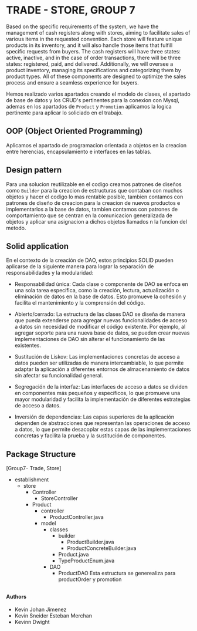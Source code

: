 # TRADE - STORE, GROUP 7

Based on the specific requirements of the system, we have the management of cash registers along with stores, aiming to facilitate sales of various items in the requested convention. Each store will feature unique products in its inventory, and it will also handle those items that fulfill specific requests from buyers. The cash registers will have three states: active, inactive, and in the case of order transactions, there will be three states: registered, paid, and delivered.
Additionally, we will oversee a product inventory, managing its specifications and categorizing them by product types. All of these components are designed to optimize the sales process and ensure a seamless experience for buyers.

Hemos realizado varios apartados creando el modelo de clases, el apartado de base de datos y los CRUD's pertinentes para la conexion con Mysql, ademas en los apartados de ``Product`` y ``Promotion`` aplicamos la logica pertinente para aplicar lo soliciado en el trabajo.


## OOP (Object Oriented Programming)

Aplicamos el apartado de programacion orientada a objetos en la creacion entre herencias, encapsulamiento e interfaces en las tablas.

## Design pattern

Para una solucion reutilizable en el codigo creamos patrones de diseños como ```Builder``` para la creacion de estructuras que contaban con muchos objetos y hacer el codigo lo mas rentable posible, tambien contamos con patrones de diseño de creacion para la creacion de nuevos productos e implementarlos a la base de datos, tambien contamos con patrones de comportamiento que se centran en la comunicacion generalizada de objetos y aplicar una asignacion a dichos objetos llamados n la funcion del metodo. 

## Solid application 
En el contexto de la creación de DAO, estos principios SOLID pueden aplicarse de la siguiente manera para lograr la separación de responsabilidades y la modularidad:

* Responsabilidad única: Cada clase o componente de DAO se enfoca en una sola tarea específica, como la creación, lectura, actualización o eliminación de datos en la base de datos. Esto promueve la cohesión y facilita el mantenimiento y la comprensión del código.

* Abierto/cerrado: La estructura de las clases DAO se diseña de manera que pueda extenderse para agregar nuevas funcionalidades de acceso a datos sin necesidad de modificar el código existente. Por ejemplo, al agregar soporte para una nueva base de datos, se pueden crear nuevas implementaciones de DAO sin alterar el funcionamiento de las existentes.

* Sustitución de Liskov: Las implementaciones concretas de acceso a datos pueden ser utilizadas de manera intercambiable, lo que permite adaptar la aplicación a diferentes entornos de almacenamiento de datos sin afectar su funcionalidad general.

* Segregación de la interfaz: Las interfaces de acceso a datos se dividen en componentes más pequeños y específicos, lo que promueve una mayor modularidad y facilita la implementación de diferentes estrategias de acceso a datos.

* Inversión de dependencias: Las capas superiores de la aplicación dependen de abstracciones que representan las operaciones de acceso a datos, lo que permite desacoplar estas capas de las implementaciones concretas y facilita la prueba y la sustitución de componentes.

## Package Structure 

[Group7- Trade, Store]
* establishment 
    * store
        * Controller 
            * StoreController 
        * Product 
            * controller
                * ProductController.java
            * model
                * classes
                    * builder
                        * ProductBuilder.java
                        * ProductConcreteBuilder.java
                    * Product.java
                    * TypeProductEnum.java
                * DAO
                    * ProductDAO
Esta estructura se generealiza para productOrder y promotion


##

#### Authors 
* Kevin Johan Jimenez 
* Kevin Sneider Esteban Merchan 
* Kevinn Dwight 
